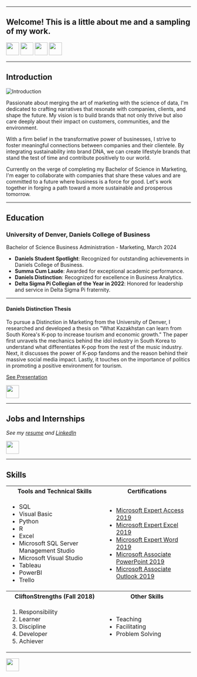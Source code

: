 <a name="top"></a>
<hr>

## Welcome! This is a little about me and a sampling of my work.
[<img src="https://user-images.githubusercontent.com/91146906/162140860-bfb69654-5603-49bd-a7a1-a836ab1c772c.svg" height="35"/>](#education)
[<img src="https://user-images.githubusercontent.com/91146906/152290724-72946642-3e58-4ba3-b5b8-b687628526b1.svg" height="35"/>](#DanielsDistinction)
[<img src="https://user-images.githubusercontent.com/91146906/162140921-207cd392-cfe5-40e6-a84e-0a16e19e405a.svg" height="35"/>](#profExp)
[<img src="https://user-images.githubusercontent.com/91146906/162140965-cf707805-9abd-43f7-8314-4f96794c44dc.svg" height="35"/>](#skills)

<hr>

## Introduction

![Introduction](https://static.wixstatic.com/media/b0af15_5f63f193e0d94b49915d84f74e7aa228~mv2.jpg/v1/fill/w_980,h_1098,al_c,q_85,usm_0.66_1.00_0.01,enc_auto/b0af15_5f63f193e0d94b49915d84f74e7aa228~mv2.jpg)

Passionate about merging the art of marketing with the science of data, I'm dedicated to crafting narratives that resonate with companies, clients, and shape the future. My vision is to build brands that not only thrive but also care deeply about their impact on customers, communities, and the environment.

With a firm belief in the transformative power of businesses, I strive to foster meaningful connections between companies and their clientele. By integrating sustainability into brand DNA, we can create lifestyle brands that stand the test of time and contribute positively to our world.

Currently on the verge of completing my Bachelor of Science in Marketing, I'm eager to collaborate with companies that share these values and are committed to a future where business is a force for good. Let's work together in forging a path toward a more sustainable and prosperous tomorrow.

<a name="education"></a>
<hr>


## Education
### University of Denver, Daniels College of Business
Bachelor of Science Business Administration - Marketing, March 2024

<ul>
  <li><b>Daniels Student Spotlight</b>: Recognized for outstanding achievements in Daniels College of Business.</li>
  <li><b>Summa Cum Laude</b>: Awarded for exceptional academic performance.</li>
  <li><b>Daniels Distinction</b>: Recognized for excellence in Business Analytics.</li>
  <li><b>Delta Sigma Pi Collegian of the Year in 2022</b>: Honored for leadership and service in Delta Sigma Pi fraternity.</li>
</ul>

<a name="DanielsDistinction"></a>
<hr>

#### Daniels Distinction Thesis

To pursue a Distinction in Marketing from the University of Denver, I researched and developed a thesis on "What Kazakhstan can learn from South Korea's K-pop to increase tourism and economic growth." The paper first unravels the mechanics behind the idol industry in South Korea to understand what differentiates K-pop from the rest of the music industry. Next, it discusses the power of K-pop fandoms and the reason behind their massive social media impact. Lastly, it touches on the importance of politics in promoting a positive environment for tourism.

[See Presentation](https://www.canva.com/design/DAF4U-F6h_o/83o77ySxpoyR8tr0Mgp0dw/view?utm_content=DAF4U-F6h_o&utm_campaign=designshare&utm_medium=link&utm_source=editor)

[<img src="https://user-images.githubusercontent.com/91146906/152291436-225cf6f7-2fb4-4c9c-b6bd-96a5010d3db7.svg" height="35"/>](/DanielsDistinctionPortfolio/#top)

<a name="profExp"></a>
<hr>


## Jobs and Internships
<i>See my [resume](/HannahMcDonaldResume.pdf) and [LinkedIn](https://www.linkedin.com/in/hannah-m-mcdonald/)</i>

[<img src="https://user-images.githubusercontent.com/91146906/152072378-b0168a2d-e85c-47c6-a272-fcfb3f6a44ae.svg" height="35"/>](#top)

<a name="skills"></a>
<hr>

## Skills

<table>
  <tr>
    <th>Tools and Technical Skills</th>
    <th>Certifications</th>
  </tr>
  <tr>
    <td>
     <ul>
        <li>SQL</li>
        <li>Visual Basic</li>
        <li>Python</li>
        <li>R</li>
        <li>Excel</li>
        <li>Microsoft SQL Server Management Studio</li>
        <li>Microsoft Visual Studio</li>
        <li>Tableau</li>
       <li>PowerBI</li>
        <li>Trello</li>
      </ul>
    </td>
    <td>
     <ul>
        <li><a href = "https://www.credly.com/badges/e654fce3-19be-40b3-9347-228eea2ce3a1/public_url">Microsoft Expert Access 2019</a></li>
        <li><a href = "https://www.credly.com/badges/23f6c6da-fbcd-4a01-bedc-2f9ca4e5a540/public_url">Microsoft Expert Excel 2019</a></li>
        <li><a href = "https://www.credly.com/badges/ac1cb133-b395-4a61-a71c-8fd6ea908771/public_url">Microsoft Expert Word 2019</a></li>
        <li><a href = "https://www.credly.com/badges/e1f089c5-e148-4a30-9dc3-b6551e873dd8/public_url">Microsoft Associate PowerPoint 2019</a></li>
       <li><a href = "https://www.credly.com/badges/7204aaa1-f592-4582-bc1c-7444f5d49cba/public_url">Microsoft Associate Outlook 2019</a></li>
      </ul>
    </td>
  </tr>
  <tr>
    <th>CliftonStrengths (Fall 2018)</th>
    <th>Other Skills</th>
 </tr>
 <tr>
   <td>
     <ol>
        <li>Responsibility</li>
        <li>Learner</li>
        <li>Discipline</li>
        <li>Developer</li>
        <li>Achiever</li>
     </ol>
   </td>
   <td>
     <ul>
        <li>Teaching</li>
        <li>Facilitating</li>
       <li>Problem Solving</li>
     </ul>
   </td>
 </tr>
</table>

[<img src="https://user-images.githubusercontent.com/91146906/152072378-b0168a2d-e85c-47c6-a272-fcfb3f6a44ae.svg" height="35"/>](#top)
